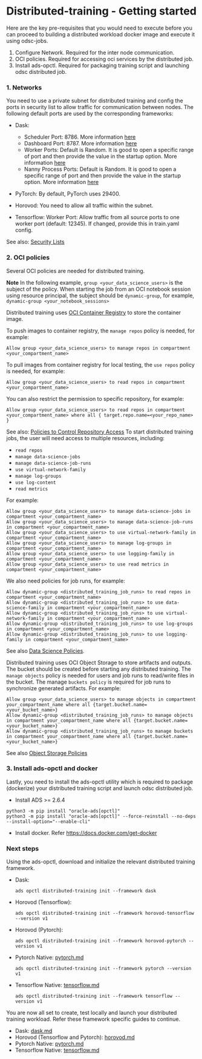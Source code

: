 # Distributed-training - Getting started

Here are the key pre-requisites that you would need to execute before you can proceed to building a
distributed workload docker image and execute it using odsc-jobs.

1. Configure Network. Required for the inter node communication.
2. OCI policies. Required for accessing oci services by the distributed job.   
3. Install ads-opctl. Required for packaging training script and launching odsc distributed job.

### 1. Networks

You need to use a private subnet for distributed training and config the ports in security list to allow traffic for communication between nodes. The following default ports are used by the corresponding frameworks:

* Dask:
    - Scheduler Port: 8786. More information [here](https://docs.dask.org/en/stable/deploying-cli.html#dask-scheduler)
    - Dashboard Port: 8787. More information [here](https://docs.dask.org/en/stable/deploying-cli.html#dask-scheduler)
    - Worker Ports: Default is Random. It is good to open a specific range of port and then provide the value in the startup option. More information [here](https://docs.dask.org/en/stable/deploying-cli.html#dask-worker)
    - Nanny Process Ports: Default is Random. It is good to open a specific range of port and then provide the value in the startup option. More information [here](https://docs.dask.org/en/stable/deploying-cli.html#dask-worker)

* PyTorch: By default, PyTorch uses 29400.
* Horovod: You need to allow all traffic within the subnet.
* Tensorflow: Worker Port: Allow traffic from all source ports to one worker port (default: 12345). If changed, provide this in train.yaml config.

See also: [Security Lists](https://docs.oracle.com/en-us/iaas/Content/Network/Concepts/securitylists.htm)

### 2. OCI policies

Several OCI policies are needed for distributed training.

**Note** In the following example, ```group <your_data_science_users>``` is the subject of the policy. When starting the job from an OCI notebook session using resource principal, 
the subject should be ```dynamic-group```, for example, ```dynamic-group <your_notebook_sessions>```

Distributed training uses [OCI Container Registry](https://docs.oracle.com/en-us/iaas/Content/Registry/Concepts/registryoverview.htm) to store the container image.

To push images to container registry, the ```manage repos``` policy is needed, for example:
```
Allow group <your_data_science_users> to manage repos in compartment <your_compartment_name>
```

To pull images from container registry for local testing, the ```use repos``` policy is needed, for example:
```
Allow group <your_data_science_users> to read repos in compartment <your_compartment_name>
```

You can also restrict the permission to specific repository, for example:
```
Allow group <your_data_science_users> to read repos in compartment <your_compartment_name> where all { target.repo.name=<your_repo_name> }
```

See also: [Policies to Control Repository Access](https://docs.oracle.com/en-us/iaas/Content/Registry/Concepts/registrypolicyrepoaccess.htm)
To start distributed training jobs, the user will need access to multiple resources, including:

- ```read repos```
- ```manage data-science-jobs```
- ```manage data-science-job-runs```
- ```use virtual-network-family```
- ```manage log-groups```
- ```use log-content```
- ```read metrics```

For example:

```
Allow group <your_data_science_users> to manage data-science-jobs in compartment <your_compartment_name>
Allow group <your_data_science_users> to manage data-science-job-runs in compartment <your_compartment_name>
Allow group <your_data_science_users> to use virtual-network-family in compartment <your_compartment_name>
Allow group <your_data_science_users> to manage log-groups in compartment <your_compartment_name>
Allow group <your_data_science_users> to use logging-family in compartment <your_compartment_name>
Allow group <your_data_science_users> to use read metrics in compartment <your_compartment_name>
```

We also need policies for job runs, for example:

```
Allow dynamic-group <distributed_training_job_runs> to read repos in compartment <your_compartment_name>
Allow dynamic-group <distributed_training_job_runs> to use data-science-family in compartment <your_compartment_name>
Allow dynamic-group <distributed_training_job_runs> to use virtual-network-family in compartment <your_compartment_name>
Allow dynamic-group <distributed_training_job_runs> to use log-groups in compartment <your_compartment_name>
Allow dynamic-group <distributed_training_job_runs> to use logging-family in compartment <your_compartment_name>
```

See also [Data Science Policies](https://docs.oracle.com/en-us/iaas/data-science/using/policies.htm).

Distributed training uses OCI Object Storage to store artifacts and outputs. The bucket should be created before starting any distributed training. 
The ```manage objects``` policy is needed for users and job runs to read/write files in the bucket. 
The manage ```buckets policy``` is required for job runs to synchronize generated artifacts. For example:

```
Allow group <your_data_science_users> to manage objects in compartment your_compartment_name where all {target.bucket.name=<your_bucket_name>}
Allow dynamic-group <distributed_training_job_runs> to manage objects in compartment your_compartment_name where all {target.bucket.name=<your_bucket_name>}
Allow dynamic-group <distributed_training_job_runs> to manage buckets in compartment your_compartment_name where all {target.bucket.name=<your_bucket_name>}
```

See also [Object Storage Policies](https://docs.oracle.com/en-us/iaas/Content/Identity/Reference/objectstoragepolicyreference.htm#Details_for_Object_Storage_Archive_Storage_and_Data_Transfer)

### 3. Install ads-opctl and docker

Lastly, you need to install the ads-opctl utility which is required to package (dockerize) your distributed training script and
launch odsc distributed job.

* Install ADS >= 2.6.4

```
python3 -m pip install "oracle-ads[opctl]"
python3 -m pip install "oracle-ads[opctl]" --force-reinstall --no-deps --install-option="--enable-cli"
```

* Install docker. Refer https://docs.docker.com/get-docker

### Next steps 

Using the ads-opctl, download and initialize the relevant distributed training framework.

* Dask: 
  
  ```
  ads opctl distributed-training init --framework dask
  ```

* Horovod (Tensorflow):
  
  ```
  ads opctl distributed-training init --framework horovod-tensorflow --version v1
  ```
  
* Horovod (Pytorch):
  
  ```
  ads opctl distributed-training init --framework horovod-pytorch --version v1
  ```
  
* Pytorch Native: [pytorch.md](pytorch.md)
    ```
    ads opctl distributed-training init --framework pytorch --version v1
    ```

* Tensorflow Native: [tensorflow.md](tensorflow.md)
    ```
    ads opctl distributed-training init --framework tensorflow --version v1
    ```

You are now all set to create, test locally and launch your distributed training workload. Refer these framework specific guides
to continue.

* Dask: [dask.md](dask.md)
* Horovod (Tensorflow and Pytorch): [horovod.md](horovod.md)
* Pytorch Native: [pytorch.md](pytorch.md)
* Tensorflow Native: [tensorflow.md](tensorflow.md)

